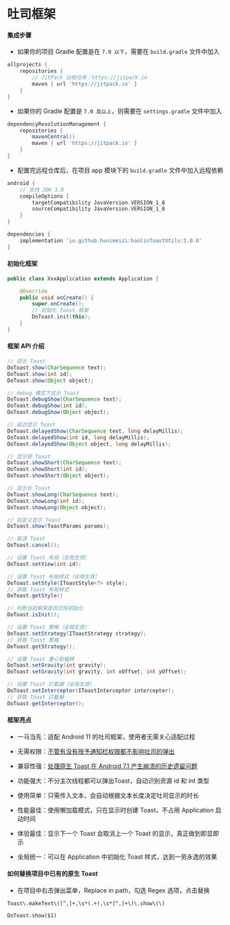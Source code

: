 # 吐司框架

#### 集成步骤

* 如果你的项目 Gradle 配置是在 `7.0 以下`，需要在 `build.gradle` 文件中加入

```groovy
allprojects {
    repositories {
        // JitPack 远程仓库：https://jitpack.io
        maven { url 'https://jitpack.io' }
    }
}
```

* 如果你的 Gradle 配置是 `7.0 及以上`，则需要在 `settings.gradle` 文件中加入

```groovy
dependencyResolutionManagement {
    repositories {
        mavenCentral()
        maven { url 'https://jitpack.io' }
    }
}
```

* 配置完远程仓库后，在项目 app 模块下的 `build.gradle` 文件中加入远程依赖

```groovy
android {
    // 支持 JDK 1.8
    compileOptions {
        targetCompatibility JavaVersion.VERSION_1_8
        sourceCompatibility JavaVersion.VERSION_1_8
    }
}

dependencies {
    implementation 'io.github.hunimeizi:haolinToastUtils:2.0.0'
}
```

#### 初始化框架

```java
public class XxxApplication extends Application {

    @Override
    public void onCreate() {
        super.onCreate();
        // 初始化 Toast 框架
        DoToast.init(this);
    }
}
```

#### 框架 API 介绍

```java
// 显示 Toast
DoToast.show(CharSequence text);
DoToast.show(int id);
DoToast.show(Object object);

// debug 模式下显示 Toast
DoToast.debugShow(CharSequence text);
DoToast.debugShow(int id);
DoToast.debugShow(Object object);

// 延迟显示 Toast
DoToast.delayedShow(CharSequence text, long delayMillis);
DoToast.delayedShow(int id, long delayMillis);
DoToast.delayedShow(Object object, long delayMillis);

// 显示短 Toast
DoToast.showShort(CharSequence text);
DoToast.showShort(int id);
DoToast.showShort(Object object);

// 显示长 Toast
DoToast.showLong(CharSequence text);
DoToast.showLong(int id);
DoToast.showLong(Object object);

// 自定义显示 Toast
DoToast.show(ToastParams params);

// 取消 Toast
DoToast.cancel();

// 设置 Toast 布局（全局生效）
DoToast.setView(int id);

// 设置 Toast 布局样式（全局生效）
DoToast.setStyle(IToastStyle<?> style);
// 获取 Toast 布局样式
DoToast.getStyle()

// 判断当前框架是否已经初始化
DoToast.isInit();

// 设置 Toast 策略（全局生效）
DoToast.setStrategy(IToastStrategy strategy);
// 获取 Toast 策略
DoToast.getStrategy();

// 设置 Toast 重心和偏移
DoToast.setGravity(int gravity);
DoToast.setGravity(int gravity, int xOffset, int yOffset);

// 设置 Toast 拦截器（全局生效）
DoToast.setInterceptor(IToastInterceptor interceptor);
// 获取 Toast 拦截器
DoToast.getInterceptor();
```

#### 框架亮点

* 一马当先：适配 Android 11 的吐司框架，使用者无需关心适配过程

* 无需权限：[不管有没有授予通知栏权限都不影响吐司的弹出](https://www.jianshu.com/p/1d64a5ccbc7c)

* 兼容性强：[处理原生 Toast 在 Android 7.1 产生崩溃的历史遗留问题](https://www.jianshu.com/p/437f473017d6)

* 功能强大：不分主次线程都可以弹出Toast，自动识别资源 id 和 int 类型

* 使用简单：只需传入文本，会自动根据文本长度决定吐司显示的时长

* 性能最佳：使用懒加载模式，只在显示时创建 Toast，不占用 Application 启动时间

* 体验最佳：显示下一个 Toast 会取消上一个 Toast 的显示，真正做到即显即示

* 全局统一：可以在 Application 中初始化 Toast 样式，达到一劳永逸的效果

#### 如何替换项目中已有的原生 Toast

* 在项目中右击弹出菜单，Replace in path，勾选 Regex 选项，点击替换

```text
Toast\.makeText\([^,]+,\s*(.+),\s*[^,]+\)\.show\(\)
```

```text
DoToast.show($1)
```